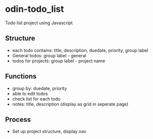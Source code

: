 # odin-todo_list
Todo list project using Javascript

## Structure
* each todo contains: title, description, duedate, priority, group label
* General todos: group label - general
* todos for projects: group label - project name

## Functions
* group by: duedate, priority
* able to edit todos
* check list for each todo
* notes: title, description (display as grid in seperate page)

## Process
* Set up project structure, display nav